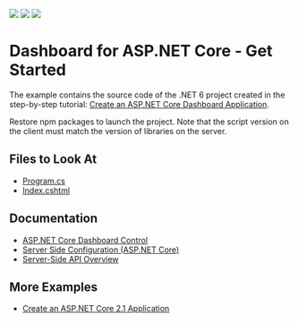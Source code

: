 <!-- default badges list -->
![](https://img.shields.io/endpoint?url=https://codecentral.devexpress.com/api/v1/VersionRange/215337829/21.2.5%2B)
[![](https://img.shields.io/badge/Open_in_DevExpress_Support_Center-FF7200?style=flat-square&logo=DevExpress&logoColor=white)](https://supportcenter.devexpress.com/ticket/details/T827756)
[![](https://img.shields.io/badge/📖_How_to_use_DevExpress_Examples-e9f6fc?style=flat-square)](https://docs.devexpress.com/GeneralInformation/403183)
<!-- default badges end -->


# Dashboard for ASP.NET Core - Get Started

The example contains the source code of the .NET 6 project created in the step-by-step tutorial: [Create an ASP.NET Core Dashboard Application](https://docs.devexpress.com/Dashboard/119284/get-started/build-web-dashboard-applications/create-an-aspnet-core-dashboard-application).

Restore npm packages to launch the project. Note that the script version on the client must match the version of libraries on the server.

## Files to Look At

* [Program.cs](./CS/WebDashboardAspNetCore/Program.cs)
* [Index.cshtml](./CS/WebDashboardAspNetCore/Pages/Index.cshtml)

## Documentation

- [ASP.NET Core Dashboard Control](https://docs.devexpress.com/Dashboard/115163/web-dashboard/aspnet-core-dashboard-control)
- [Server Side Configuration (ASP.NET Core)](https://docs.devexpress.com/Dashboard/119500/web-dashboard/dashboard-backend/server-side-configuration-aspnet-core)
- [Server-Side API Overview](https://docs.devexpress.com/Dashboard/400362/web-dashboard/aspnet-core-dashboard-control/server-side-api-overview)

## More Examples

- [Create an ASP.NET Core 2.1 Application](https://github.com/DevExpress-Examples/getting-started-create-an-aspnet-core-dashboard-designer-runtime-sample-t569834)

